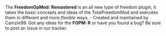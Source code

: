 The **FreedomOpMod: Remastered** is an all new type of freedom plugin, it takes the basic concepts and ideas of the TotalFreedomMod and executes them in different and more *flexible* ways. - Created and maintained by Camzie99. Got any ideas for the **FOPM: R** or have you found a bug? Be sure to post an issue in our tracker.